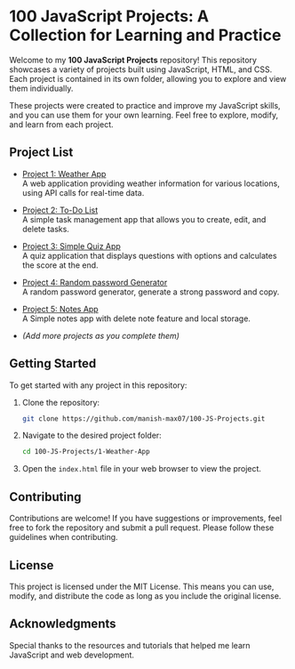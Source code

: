 # 100 JavaScript Projects: A Collection for Learning and Practice

Welcome to my **100 JavaScript Projects** repository! This repository showcases a variety of projects built using JavaScript, HTML, and CSS. Each project is contained in its own folder, allowing you to explore and view them individually.

These projects were created to practice and improve my JavaScript skills, and you can use them for your own learning. Feel free to explore, modify, and learn from each project.

## Project List

- [Project 1: Weather App](https://manish-max07.github.io/100-JS-Projects/1-Weather-App/)  
  A web application providing weather information for various locations, using API calls for real-time data.

- [Project 2: To-Do List](https://manish-max07.github.io/100-JS-Projects/2-To-Do-List/)  
  A simple task management app that allows you to create, edit, and delete tasks.

- [Project 3: Simple Quiz App](https://manish-max07.github.io/100-JS-Projects/3-Quiz-App/)  
  A quiz application that displays questions with options and calculates the score at the end.

- [Project 4: Random password Generator](https://manish-max07.github.io/100-JS-Projects/4-Password-Generator/)  
  A random password generator, generate a strong password and copy.

- [Project 5: Notes App](https://manish-max07.github.io/100-JS-Projects/5-Notes-App/)  
  A Simple notes app with delete note feature and local storage.

- *(Add more projects as you complete them)*

## Getting Started

To get started with any project in this repository:

1. Clone the repository:
   ```bash
   git clone https://github.com/manish-max07/100-JS-Projects.git
   ```
2. Navigate to the desired project folder:
   ```bash
   cd 100-JS-Projects/1-Weather-App
   ```
3. Open the `index.html` file in your web browser to view the project.

## Contributing

Contributions are welcome! If you have suggestions or improvements, feel free to fork the repository and submit a pull request. Please follow these guidelines when contributing.

## License

This project is licensed under the MIT License. This means you can use, modify, and distribute the code as long as you include the original license.

## Acknowledgments

Special thanks to the resources and tutorials that helped me learn JavaScript and web development.
